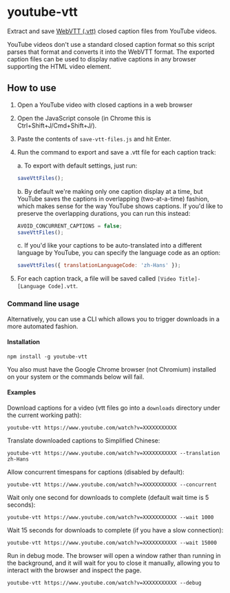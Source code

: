 # youtube-vtt

Extract and save [WebVTT (.vtt)](https://en.wikipedia.org/wiki/WebVTT) closed caption files from YouTube videos.

YouTube videos don't use a standard closed caption format so this script parses that format and converts it into the WebVTT format. The exported caption files can be used to display native captions in any browser supporting the HTML video element.

## How to use

1. Open a YouTube video with closed captions in a web browser
2. Open the JavaScript console (in Chrome this is Ctrl+Shift+J/Cmd+Shift+J/).
3. Paste the contents of `save-vtt-files.js` and hit Enter.
4. Run the command to export and save a .vtt file for each caption track:

    a. To export with default settings, just run:
    ```js
    saveVttFiles();
    ```
    b. By default we're making only one caption display at a time, but YouTube saves the captions in overlapping (two-at-a-time) fashion, which makes sense for the way YouTube shows captions. If you'd like to preserve the overlapping durations, you can run this instead:
    ```js
    AVOID_CONCURRENT_CAPTIONS = false;
    saveVttFiles();
    ```
    c. If you'd like your captions to be auto-translated into a different language by YouTube, you can specify the language code as an option:
    ```js
    saveVttFiles({ translationLanguageCode: 'zh-Hans' });
    ```
5. For each caption track, a file will be saved called `[Video Title]-[Language Code].vtt`.

### Command line usage

Alternatively, you can use a CLI which allows you to trigger downloads in a more automated fashion.

#### Installation

```console
npm install -g youtube-vtt
```

You also must have the Google Chrome browser (not Chromium) installed on your system or the commands below will fail.

#### Examples

Download captions for a video (vtt files go into a `downloads` directory under the current working path):

```console
youtube-vtt https://www.youtube.com/watch?v=XXXXXXXXXXX
```

Translate downloaded captions to Simplified Chinese:

```console
youtube-vtt https://www.youtube.com/watch?v=XXXXXXXXXXX --translation zh-Hans
```

Allow concurrent timespans for captions (disabled by default):

```console
youtube-vtt https://www.youtube.com/watch?v=XXXXXXXXXXX --concurrent
```

Wait only one second for downloads to complete (default wait time is 5 seconds):

```console
youtube-vtt https://www.youtube.com/watch?v=XXXXXXXXXXX --wait 1000
```

Wait 15 seconds for downloads to complete (if you have a slow connection):

```console
youtube-vtt https://www.youtube.com/watch?v=XXXXXXXXXXX --wait 15000
```

Run in debug mode. The browser will open a window rather than running in the background, and it will wait for you to close it manually, allowing you to interact with the browser and inspect the page.

```console
youtube-vtt https://www.youtube.com/watch?v=XXXXXXXXXXX --debug
```
